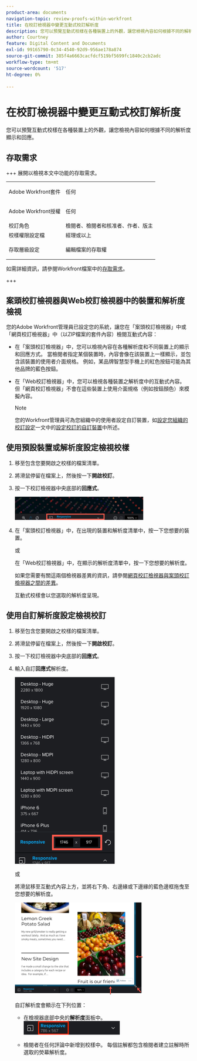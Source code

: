 ```yaml
---
product-area: documents
navigation-topic: review-proofs-within-workfront
title: 在校訂檢視器中變更互動式校訂解析度
description: 您可以預覽互動式校樣在各種裝置上的外觀，讓您檢視內容如何根據不同的解析度顯示和回應。
author: Courtney
feature: Digital Content and Documents
exl-id: 99165790-0c34-4540-92d9-956ae178a874
source-git-commit: 385f4a6663cacfdcf519bf5699fc1840c2cb2adc
workflow-type: tm+mt
source-wordcount: '517'
ht-degree: 0%

---
```


# 在校訂檢視器中變更互動式校訂解析度

您可以預覽互動式校樣在各種裝置上的外觀，讓您檢視內容如何根據不同的解析度顯示和回應。

## 存取需求

+++ 展開以檢視本文中功能的存取需求。

<table style="table-layout:auto"> 
 <col> 
 <col> 
 <tbody> 
  <tr> 
   <td role="rowheader">Adobe Workfront套件</td> 
   <td> <p>任何</p> </td> 
  </tr> 
  <tr> 
   <td role="rowheader">Adobe Workfront授權</td> 
   <td> <p>任何</p> </td> 
  </tr> 
  <tr> 
   <td role="rowheader">校訂角色 </td> 
   <td>檢閱者、檢閱者和核准者、作者、版主</td> 
  </tr> 
  <tr> 
   <td role="rowheader">校樣權限設定檔 </td> 
   <td>經理或以上</td> 
  </tr> 
  <tr> 
   <td role="rowheader">存取層級設定</td> 
   <td> <p>編輯檔案的存取權</p> </td> 
  </tr> 
 </tbody> 
</table>

如需詳細資訊，請參閱Workfront檔案中的[存取需求](/help/quicksilver/administration-and-setup/add-users/access-levels-and-object-permissions/access-level-requirements-in-documentation.md)。

+++

## 案頭校訂檢視器與Web校訂檢視器中的裝置和解析度檢視

您的Adobe Workfront管理員已設定您的系統，讓您在「案頭校訂檢視器」中或「網頁校訂檢視器」中（以ZIP檔案的套件內容）檢閱互動式內容：

* 在「案頭校訂檢視器」中，您可以檢視內容在各種解析度和不同裝置上的顯示和回應方式。 當檢閱者指定某個裝置時，內容會像在該裝置上一樣顯示，並包含該裝置的使用者介面規格。 例如，某品牌智慧型手機上的紅色按鈕可能為其他品牌的藍色按鈕。

* 在「Web校訂檢視器」中，您可以檢視各種裝置之解析度中的互動式內容。 但「網頁校訂檢視器」不會在這些裝置上使用介面規格（例如按鈕顏色）來模擬內容。

  >[!NOTE]
  >
  >您的Workfront管理員可為您組織中的使用者設定自訂裝置，如[設定您組織的校訂設定](/help/quicksilver/administration-and-setup/manage-workfront/configure-proofing/configure-proofing-organization.md#configure-custom-devices-for-proofs)一文中的[設定校訂的自訂裝置](/help/quicksilver/administration-and-setup/manage-workfront/configure-proofing/configure-proofing-organization.md)中所述。

## 使用預設裝置或解析度設定檢視校樣

1. 移至包含您要開啟之校樣的檔案清單。
1. 將滑鼠停留在檔案上，然後按一下&#x200B;**開啟校訂**。
1. 按一下校訂檢視器中央底部的&#x200B;**回應式**。

   ![Resolution_option_in_DPV.png](assets/resolution-option-in-dpv-350x64.png)

1. 在「案頭校訂檢視器」中，在出現的裝置和解析度清單中，按一下您想要的裝置。

   或

   在「Web校訂檢視器」中，在顯示的解析度清單中，按一下您想要的解析度。

   如果您需要有關這兩個檢視器差異的資訊，請參閱[網頁校訂檢視器與案頭校訂檢視器之間的差異](../../../../review-and-approve-work/proofing/proofing-overview/understand-differences-between-web-viewer.md)。

   互動式校樣會以您選取的解析度呈現。

## 使用自訂解析度設定檢視校訂

1. 移至包含您要開啟之校樣的檔案清單。
1. 將滑鼠停留在檔案上，然後按一下&#x200B;**開啟校訂**。
1. 按一下校訂檢視器中央底部的&#x200B;**回應式**。
1. 輸入自訂&#x200B;**回應式**&#x200B;解析度。

   ![Type_a_custom_resolution_DPV.png](assets/type-a-custom-resolution-dpv.png)

   或

   將滑鼠移至互動式內容上方，並將右下角、右邊緣或下邊緣的藍色邊框拖曳至您想要的解析度。

   ![Drag_blue_edges_for_resolution.png](assets/drag-blue-edges-for-resolution-350x251.png)

   自訂解析度會顯示在下列位置：

   * 在檢視器底部中央的&#x200B;**解析度**&#x200B;面板中。\
     ![熒幕擷圖_2018-05-15_10-27-54.png](assets/screenshot-2018-05-15-10-27-54.png)

   * 檢閱者在任何評論中新增到校樣中。 每個註解都包含檢閱者建立註解時所選取的熒幕解析度。
